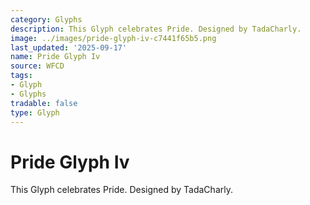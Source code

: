 ```yaml
---
category: Glyphs
description: This Glyph celebrates Pride. Designed by TadaCharly.
image: ../images/pride-glyph-iv-c7441f65b5.png
last_updated: '2025-09-17'
name: Pride Glyph Iv
source: WFCD
tags:
- Glyph
- Glyphs
tradable: false
type: Glyph
---
```


# Pride Glyph Iv

This Glyph celebrates Pride. Designed by TadaCharly.

